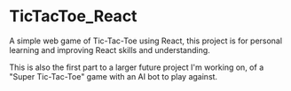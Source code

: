 # TicTacToe_React
A simple web game of Tic-Tac-Toe using React, this project is for personal learning and improving React skills and understanding.

This is also the first part to a larger future project I'm working on, of a "Super Tic-Tac-Toe" game with an AI bot to play against.
